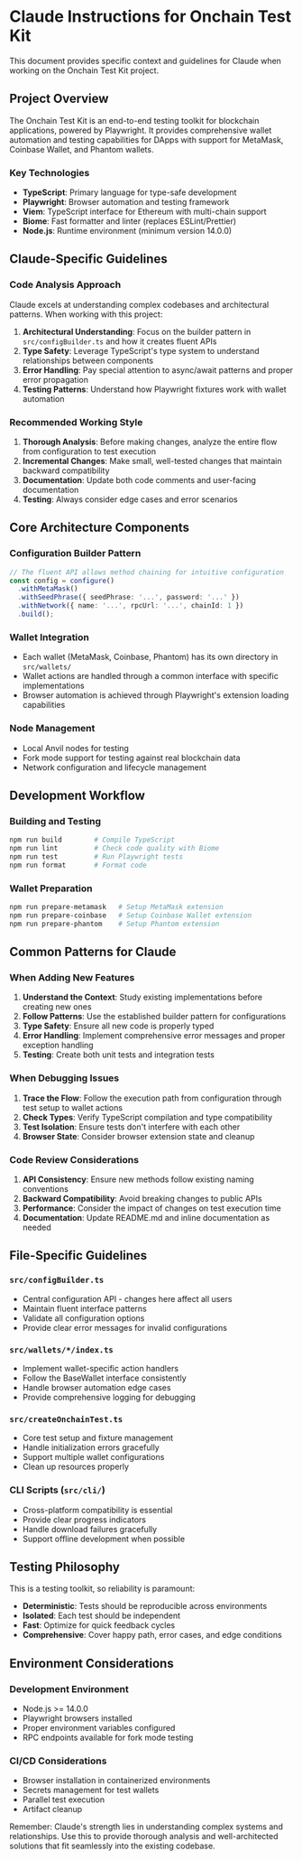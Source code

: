 # Claude Instructions for Onchain Test Kit

This document provides specific context and guidelines for Claude when working on the Onchain Test Kit project.

## Project Overview

The Onchain Test Kit is an end-to-end testing toolkit for blockchain applications, powered by Playwright. It provides comprehensive wallet automation and testing capabilities for DApps with support for MetaMask, Coinbase Wallet, and Phantom wallets.

### Key Technologies
- **TypeScript**: Primary language for type-safe development
- **Playwright**: Browser automation and testing framework
- **Viem**: TypeScript interface for Ethereum with multi-chain support
- **Biome**: Fast formatter and linter (replaces ESLint/Prettier)
- **Node.js**: Runtime environment (minimum version 14.0.0)

## Claude-Specific Guidelines

### Code Analysis Approach
Claude excels at understanding complex codebases and architectural patterns. When working with this project:

1. **Architectural Understanding**: Focus on the builder pattern in `src/configBuilder.ts` and how it creates fluent APIs
2. **Type Safety**: Leverage TypeScript's type system to understand relationships between components
3. **Error Handling**: Pay special attention to async/await patterns and proper error propagation
4. **Testing Patterns**: Understand how Playwright fixtures work with wallet automation

### Recommended Working Style

1. **Thorough Analysis**: Before making changes, analyze the entire flow from configuration to test execution
2. **Incremental Changes**: Make small, well-tested changes that maintain backward compatibility
3. **Documentation**: Update both code comments and user-facing documentation
4. **Testing**: Always consider edge cases and error scenarios

## Core Architecture Components

### Configuration Builder Pattern
```typescript
// The fluent API allows method chaining for intuitive configuration
const config = configure()
  .withMetaMask()
  .withSeedPhrase({ seedPhrase: '...', password: '...' })
  .withNetwork({ name: '...', rpcUrl: '...', chainId: 1 })
  .build();
```

### Wallet Integration
- Each wallet (MetaMask, Coinbase, Phantom) has its own directory in `src/wallets/`
- Wallet actions are handled through a common interface with specific implementations
- Browser automation is achieved through Playwright's extension loading capabilities

### Node Management
- Local Anvil nodes for testing
- Fork mode support for testing against real blockchain data
- Network configuration and lifecycle management

## Development Workflow

### Building and Testing
```bash
npm run build        # Compile TypeScript
npm run lint         # Check code quality with Biome
npm run test         # Run Playwright tests
npm run format       # Format code
```

### Wallet Preparation
```bash
npm run prepare-metamask   # Setup MetaMask extension
npm run prepare-coinbase   # Setup Coinbase Wallet extension
npm run prepare-phantom    # Setup Phantom extension
```

## Common Patterns for Claude

### When Adding New Features
1. **Understand the Context**: Study existing implementations before creating new ones
2. **Follow Patterns**: Use the established builder pattern for configurations
3. **Type Safety**: Ensure all new code is properly typed
4. **Error Handling**: Implement comprehensive error messages and proper exception handling
5. **Testing**: Create both unit tests and integration tests

### When Debugging Issues
1. **Trace the Flow**: Follow the execution path from configuration through test setup to wallet actions
2. **Check Types**: Verify TypeScript compilation and type compatibility
3. **Test Isolation**: Ensure tests don't interfere with each other
4. **Browser State**: Consider browser extension state and cleanup

### Code Review Considerations
1. **API Consistency**: Ensure new methods follow existing naming conventions
2. **Backward Compatibility**: Avoid breaking changes to public APIs
3. **Performance**: Consider the impact of changes on test execution time
4. **Documentation**: Update README.md and inline documentation as needed

## File-Specific Guidelines

### `src/configBuilder.ts`
- Central configuration API - changes here affect all users
- Maintain fluent interface patterns
- Validate all configuration options
- Provide clear error messages for invalid configurations

### `src/wallets/*/index.ts`
- Implement wallet-specific action handlers
- Follow the BaseWallet interface consistently
- Handle browser automation edge cases
- Provide comprehensive logging for debugging

### `src/createOnchainTest.ts`
- Core test setup and fixture management
- Handle initialization errors gracefully
- Support multiple wallet configurations
- Clean up resources properly

### CLI Scripts (`src/cli/`)
- Cross-platform compatibility is essential
- Provide clear progress indicators
- Handle download failures gracefully
- Support offline development when possible

## Testing Philosophy

This is a testing toolkit, so reliability is paramount:
- **Deterministic**: Tests should be reproducible across environments
- **Isolated**: Each test should be independent
- **Fast**: Optimize for quick feedback cycles
- **Comprehensive**: Cover happy path, error cases, and edge conditions

## Environment Considerations

### Development Environment
- Node.js >= 14.0.0
- Playwright browsers installed
- Proper environment variables configured
- RPC endpoints available for fork mode testing

### CI/CD Considerations
- Browser installation in containerized environments
- Secrets management for test wallets
- Parallel test execution
- Artifact cleanup

Remember: Claude's strength lies in understanding complex systems and relationships. Use this to provide thorough analysis and well-architected solutions that fit seamlessly into the existing codebase.